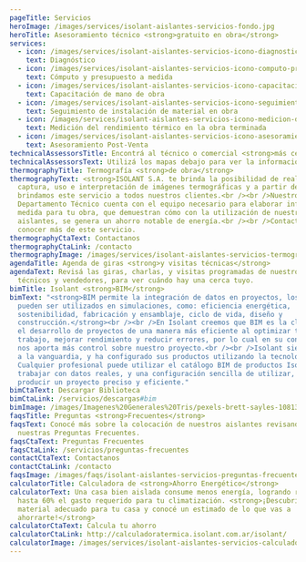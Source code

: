 ```yaml
---
pageTitle: Servicios
heroImage: /images/services/isolant-aislantes-servicios-fondo.jpg
heroTitle: Asesoramiento técnico <strong>gratuito en obra</strong>
services:
  - icon: /images/services/isolant-aislantes-servicios-icono-diagnostico.svg
    text: Diagnóstico
  - icon: /images/services/isolant-aislantes-servicios-icono-computo-presupuesto-materiales.svg
    text: Cómputo y presupuesto a medida
  - icon: /images/services/isolant-aislantes-servicios-icono-capacitacion-mano-de-obra.svg
    text: Capacitación de mano de obra
  - icon: /images/services/isolant-aislantes-servicios-icono-seguimiento-de-instalacion-de-material-en-obra.svg
    text: Seguimiento de instalación de material en obra
  - icon: /images/services/isolant-aislantes-servicios-icono-medicion-del-rendimiento-termico-en-la-obra-terminada.svg
    text: Medición del rendimiento térmico en la obra terminada
  - icon: /images/services/isolant-aislantes-servicios-icono-asesoramiento-post-venta.svg
    text: Asesoramiento Post-Venta
technicalAssessorsTitle: Encontrá al técnico o comercial <strong>más cercano a tu zona</strong>
technicalAssessorsText: Utilizá los mapas debajo para ver la información de los asesores técnicos más cercanos a tu obra.
thermographyTitle: Termografía <strong>de obra</strong>
thermographyText: <strong>ISOLANT S.A. te brinda la posibilidad de realizar un análisis termográfico de tu obra.</strong><br /><br /> En 2014 incorporamos la tecnología de imágenes TIR para poder analizar y evaluar el comportamiento de las construcciones y los materiales aislantes aplicados a las mismas. <br /><br />Nuestros profesionales fueron capacitados en la
  captura, uso e interpretación de imágenes termográficas y a partir de allí
  brindamos este servicio a todos nuestros clientes.<br /><br />Nuestro
  Departamento Técnico cuenta con el equipo necesario para elaborar informes a
  medida para tu obra, que demuestran cómo con la utilización de nuestros
  aislantes, se genera un ahorro notable de energía.<br /><br />Contactanos para
  conocer más de este servicio.
thermographyCtaText: Contactanos
thermographyCtaLink: /contacto
thermographyImage: /images/services/isolant-aislantes-servicios-termografia-de-obra-imagen.jpg
agendaTitle: Agenda de giras <strong>y visitas técnicas</strong>
agendaText: Revisá las giras, charlas, y visitas programadas de nuestros
  técnicos y vendedores, para ver cuándo hay una cerca tuyo.
bimTitle: Isolant <strong>BIM</strong>
bimText: "<strong>BIM permite la integración de datos en proyectos, los cuales
  pueden ser utilizados en simulaciones, como: eficiencia energética,
  sostenibilidad, fabricación y ensamblaje, ciclo de vida, diseño y
  construcción.</strong><br /><br />En Isolant creemos que BIM es la clave para
  el desarrollo de proyectos de una manera más eficiente al optimizar tiempo de
  trabajo, mejorar rendimiento y reducir errores, por lo cual en su conjunto BIM
  nos aporta más control sobre nuestro proyecto.<br /><br />Isolant siempre está
  a la vanguardia, y ha configurado sus productos utilizando la tecnología BIM.
  Cualquier profesional puede utilizar el catálogo BIM de productos Isolant para
  trabajar con datos reales, y una configuración sencilla de utilizar, para
  producir un proyecto preciso y eficiente."
bimCtaText: Descargar Biblioteca
bimCtaLink: /servicios/descargas#bim
bimImage: /images/Imagenes%20Generales%20Tris/pexels-brett-sayles-10813067_nherze.jpg
faqsTitle: Preguntas <strong>Frecuentes</strong>
faqsText: Conocé más sobre la colocación de nuestros aislantes revisando
  nuestras Preguntas Frecuentes.
faqsCtaText: Preguntas Frecuentes
faqsCtaLink: /servicios/preguntas-frecuentes
contactCtaText: Contactanos
contactCtaLink: /contacto
faqsImage: /images/faqs/isolant-aislantes-servicios-preguntas-frecuentes-contacto-fondo.jpg
calculatorTitle: Calculadora de <strong>Ahorro Energético</strong>
calculatorText: Una casa bien aislada consume menos energía, logrando reducir
  hasta 60% el gasto requerido para tu climatización. <strong>¡Descubrí el
  material adecuado para tu casa y conocé un estimado de lo que vas a
  ahorrarte!</strong>
calculatorCtaText: Calcula tu ahorro
calculatorCtaLink: http://calculadoratermica.isolant.com.ar/isolant/
calculatorImage: /images/services/isolant-aislantes-servicios-calculadora-termica-fondo.jpg
---
```

